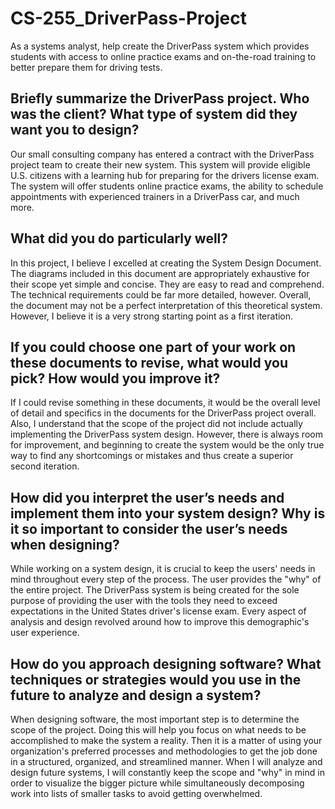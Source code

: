 # CS-255_DriverPass-Project
As a systems analyst, help create the DriverPass system which provides students with access to online practice exams and on-the-road training to better prepare them for driving tests.

## Briefly summarize the DriverPass project. Who was the client? What type of system did they want you to design?
Our small consulting company has entered a contract with the DriverPass project team to create their new system. This system will provide eligible U.S. citizens with a learning hub for preparing for the drivers license exam. The system will offer students online practice exams, the ability to schedule appointments with experienced trainers in a DriverPass car, and much more.

## What did you do particularly well?
In this project, I believe I excelled at creating the System Design Document. The diagrams included in this document are appropriately exhaustive for their scope yet simple and concise. They are easy to read and comprehend. The technical requirements could be far more detailed, however. Overall, the document may not be a perfect interpretation of this theoretical system. However, I believe it is a very strong starting point as a first iteration.

## If you could choose one part of your work on these documents to revise, what would you pick? How would you improve it?
If I could revise something in these documents, it would be the overall level of detail and specifics in the documents for the DriverPass project overall. Also, I understand that the scope of the project did not include actually implementing the DriverPass system design. However, there is always room for improvement, and beginning to create the system would be the only true way to find any shortcomings or mistakes and thus create a superior second iteration.

## How did you interpret the user’s needs and implement them into your system design? Why is it so important to consider the user’s needs when designing?
While working on a system design, it is crucial to keep the users' needs in mind throughout every step of the process. The user provides the "why" of the entire project. The DriverPass system is being created for the sole purpose of providing the user with the tools they need to exceed expectations in the United States driver's license exam. Every aspect of analysis and design revolved around how to improve this demographic's user experience.

## How do you approach designing software? What techniques or strategies would you use in the future to analyze and design a system?
When designing software, the most important step is to determine the scope of the project. Doing this will help you focus on what needs to be accomplished to make the system a reality. Then it is a matter of using your organization's preferred processes and methodologies to get the job done in a structured, organized, and streamlined manner. When I will analyze and design future systems, I will constantly keep the scope and "why" in mind in order to visualize the bigger picture while simultaneously decomposing work into lists of smaller tasks to avoid getting overwhelmed.
